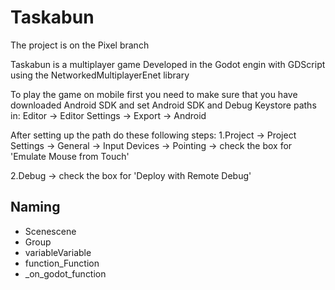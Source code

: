 # Taskabun

The project is on the Pixel branch

Taskabun is a multiplayer game Developed in the Godot engin with GDScript using the NetworkedMultiplayerEnet library

To play the game on mobile first you need to make sure that you have downloaded Android SDK and set Android SDK and Debug Keystore paths in:
Editor -> Editor Settings -> Export -> Android 

After setting up the path do these following steps: 
1.Project -> Project Settings -> General -> Input Devices -> Pointing -> check the box for 'Emulate Mouse from Touch'

2.Debug -> check the box for 'Deploy with Remote Debug'

## Naming 
- Scenescene
- Group
- variableVariable
- function_Function
- _on_godot_function

